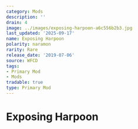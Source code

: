 ```yaml
---
category: Mods
description: ''
drain: 4
image: ../images/exposing-harpoon-a6c556b2b3.jpg
last_updated: '2025-09-17'
name: Exposing Harpoon
polarity: naramon
rarity: Rare
release_date: '2019-07-06'
source: WFCD
tags:
- Primary Mod
- Mods
tradable: true
type: Primary Mod
---
```


# Exposing Harpoon

